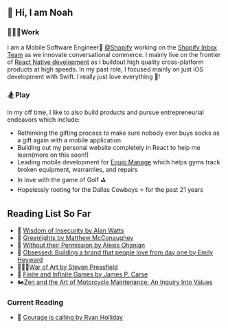 ## 👋 Hi, I am Noah
### 👨🏻‍💻Work
I am a Mobile Software Engineer📱 [@Shopify](https://www.shopify.com/) working on the [Shopify Inbox Team](https://www.shopify.com/inbox) as we innovate conversational commerce. I mainly live on the frontier of [React Native development](https://shopify.engineering/react-native-future-mobile-shopify) as I buildout high quality cross-platform products at high speeds. In my past role, I focused mainly on just iOS development with Swift. I really just love everything 🍎!

### 🏂 Play
In my off time, I like to also build products and pursue entrepreneurial endeavors which include:

- Rethinking the gifting process to make sure nobody ever buys socks as a gift again with a mobile application
- Building out my personal website completely in React to help me learn(more on this soon!)
- Leading mobile development for [Equip Manage](https://equipmanage.com/) which helps gyms track broken equipment, warranties, and repairs
- In love with the game of Golf ⛳️
- Hopelessly rooting for the Dallas Cowboys ⭐️ for the past 21 years

## Reading List So Far
- 🧠 [Wisdom of Insecurity by Alan Watts](https://www.amazon.com/Wisdom-Insecurity-Message-Age-Anxiety/dp/0307741206)
- 🚦 [Greenlights by Matthew McConaughey](https://www.amazon.com/Greenlights-Matthew-McConaughey/dp/0593139135)
- 🚀 [Without their Permission by Alexis Ohanian](https://www.amazon.com/Without-Their-Permission-Century-Managed/dp/1455520020)
- 🎨 [Obsessed: Building a brand that people love from day one by Emily Heyward](https://www.amazon.com/Obsessed-Building-Brand-People-Love/dp/0593084314/ref=sr_1_2?dchild=1&keywords=obsessed+book&qid=1613359913&sr=8-2)
- 👨🏻‍🎨[War of Art by Steven Pressfield](https://www.amazon.com/War-Art-Through-Creative-Battles/dp/1936891026/ref=sr_1_1?dchild=1&keywords=war+of+art&qid=1615933904&sr=8-1)
- 🎳 [Finite and Infinite Games by James P. Carse](https://www.amazon.com/Finite-Infinite-Games-James-Carse/dp/1476731713/ref=sr_1_1?crid=269P7QVQOZU0J&dchild=1&keywords=finite+and+infinite+games+by+james+carse&qid=1615934007&sprefix=Finite+and+%2Caps%2C162&sr=8-1)
- 🏍[Zen and the Art of Motorcycle Maintenance: An Inquiry Into Values](https://www.amazon.com/Zen-Art-Motorcycle-Maintenance-Inquiry/dp/0060839872/ref=sr_1_1?crid=B889DP37BBB7&keywords=art+of+motorcycle+maintenance&qid=1639361486&sprefix=art+of+motor%2Caps%2C164&sr=8-1)

### Current Reading
- 🦁 [Courage is calling by Ryan Holliday](https://www.amazon.com/Courage-Calling-Fortune-Favors-Brave/dp/0593191676/ref=sr_1_1?crid=1B2KPECIYDEVT&keywords=courage+is+calling+ryan+holiday&qid=1642865999&sprefix=courage+is+call%2Caps%2C66&sr=8-1)



<!--
**woodward4422/woodward4422** is a ✨ _special_ ✨ repository because its `README.md` (this file) appears on your GitHub profile.

Here are some ideas to get you started:

- 🔭 I’m currently working on ...
- 🌱 I’m currently learning ...
- 👯 I’m looking to collaborate on ...
- 🤔 I’m looking for help with ...
- 💬 Ask me about ...
- 📫 How to reach me: ...
- 😄 Pronouns: ...
- ⚡ Fun fact: ...
-->
